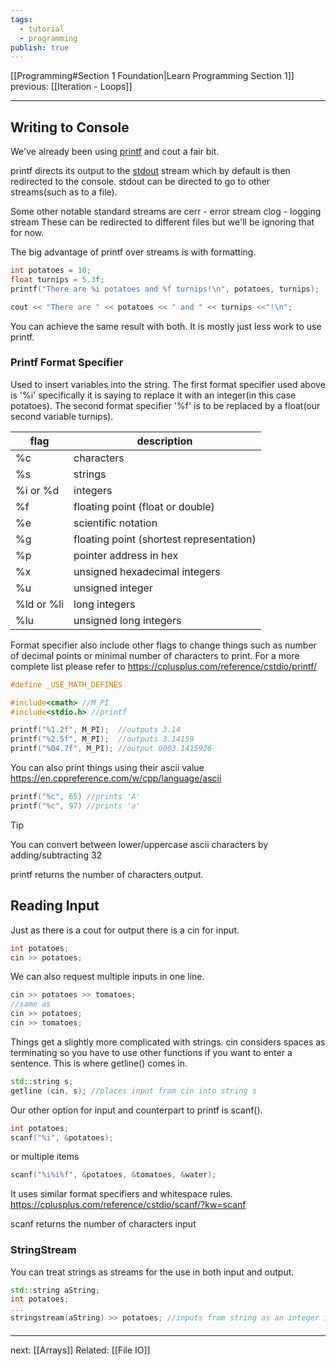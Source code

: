 ```yaml
---
tags:
  - tutorial
  - programming
publish: true
---
```

<div id='stars2'></div>
<div id='stars3'></div>
<div id='stars4'></div>
[[Programming#Section 1 Foundation|Learn Programming Section 1]]  previous: [[Iteration - Loops]]  

---
## Writing to Console

We've already been using [printf](https://cplusplus.com/reference/cstdio/printf/) and cout a fair bit. 

printf directs its output to the [stdout](https://cplusplus.com/reference/cstdio/stdout/) stream which by default is then redirected to the console. stdout can be directed to go to other streams(such as to a file).

Some other notable standard streams are 
cerr - error stream
clog - logging stream
These can be redirected to different files but we'll be ignoring that for now.

The big advantage of printf over streams is with formatting.
```cpp
int potatoes = 10;
float turnips = 5.3f;
printf("There are %i potatoes and %f turnips!\n", potatoes, turnips);

cout << "There are " << potatoes << " and " << turnips <<"!\n";
```
You can  achieve the same result with both. It is mostly just less work to use printf.

### Printf  Format Specifier
Used to insert variables into the string. The first format specifier used above is '%i' specifically it is saying to replace it with an integer(in this case potatoes). The second format specifier '%f' is to be replaced by a float(our second variable turnips).

| flag | description |
| ---- | ----------- |
| %c | characters |
|%s | strings  |
|%i or %d | integers|
|%f | floating point (float or double)|
|%e | scientific notation|
|%g | floating point (shortest representation)|
|%p | pointer address in hex|
|%x | unsigned hexadecimal integers|
|%u | unsigned integer|
|%ld or %li | long integers|
|%lu | unsigned long integers   |

Format specifier also include other flags to change things such as number of decimal points or minimal number of characters to print. For a more complete list please refer to https://cplusplus.com/reference/cstdio/printf/

```cpp
#define _USE_MATH_DEFINES

#include<cmath> //M_PI
#include<stdio.h> //printf

printf("%1.2f", M_PI);  //outputs 3.14
printf("%2.5f", M_PI);  //outputs 3.14159 
printf("%04.7f", M_PI); //output 0003.1415926
```

You can also print things using their ascii value https://en.cppreference.com/w/cpp/language/ascii  
```cpp
printf("%c", 65) //prints 'A'
printf("%c", 97) //prints 'a'
```
>[!tip] 
>You can convert between lower/uppercase ascii characters by adding/subtracting 32

printf returns the number of characters output.
## Reading Input
Just as there is a cout for output there is a cin for input.
```cpp
int potatoes;
cin >> potatoes;
```
We can also request multiple inputs in one line.
```cpp
cin >> potatoes >> tomatoes;
//same as
cin >> potatoes;
cin >> tomatoes;
```

Things get a slightly more complicated with strings. cin considers spaces as terminating so you have to use other functions if you want to enter a sentence. This is where getline() comes in.
```cpp
std::string s;
getline (cin, s); //places input from cin into string s
```


Our other option for input and counterpart to printf is scanf().
```cpp
int potatoes;
scanf("%i", &potatoes);
```
or multiple items
```cpp
scanf("%i%i%f", &potatoes, &tomatoes, &water);
```
It uses similar format specifiers and whitespace rules. https://cplusplus.com/reference/cstdio/scanf/?kw=scanf 

scanf returns the number of characters input

### StringStream
You can treat strings as streams for the use in both input and output.
```cpp
std::string aString;
int potatoes;
...
stringstream(aString) >> potatoes; //inputs from string as an integer into potatoes
```

#### 
---
next: [[Arrays]] 
Related: [[File IO]]
